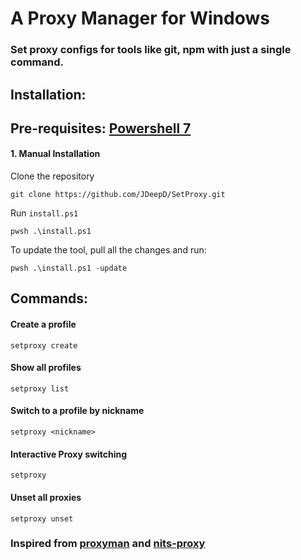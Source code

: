 # A Proxy Manager for Windows

### Set proxy configs for tools like git, npm with just a single command.

## Installation:

## Pre-requisites: [Powershell 7](https://learn.microsoft.com/en-us/powershell/scripting/install/installing-powershell-on-windows?view=powershell-7.3)

#### 1. Manual Installation

Clone the repository
```
git clone https://github.com/JDeepD/SetProxy.git
```

Run `install.ps1`

```
pwsh .\install.ps1
```

To update the tool, pull all the changes and run: 

```
pwsh .\install.ps1 -update
```


## Commands:

#### Create a profile
```
setproxy create
```
#### Show all profiles 
```
setproxy list
```
#### Switch to a profile by nickname 
```
setproxy <nickname>
```
#### Interactive Proxy switching 
```
setproxy
```
#### Unset all proxies
```
setproxy unset
```

### Inspired from [proxyman](https://github.com/himanshub16/ProxyMan) and [nits-proxy](https://github.com/resyfer/nits_proxy)
